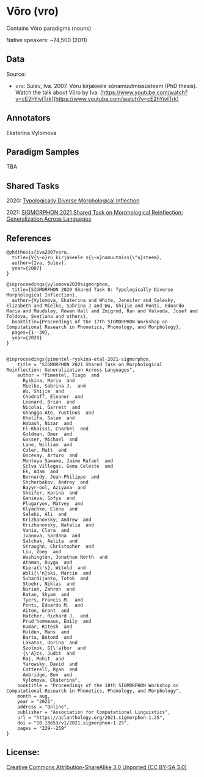 # Võro (vro)
Contains Võro paradigms (nouns)

Native speakers: ~74,500 (2011)


## Data

Source:
- `vro`: Sulev, Iva. 2007. Võru kirjakeele sõnamuutmissüsteem (PhD thesis).
Watch the talk about Võro by Iva: [https://www.youtube.com/watch?v=cE2hYivITrk](https://www.youtube.com/watch?v=cE2hYivITrk)

## Annotators
Ekaterina Vylomova

## Paradigm Samples
TBA

## Shared Tasks

2020: [Typologically Diverse Morphological Inflection](https://www.aclweb.org/anthology/2020.sigmorphon-1.1/)

2021: [SIGMORPHON 2021 Shared Task on Morphological Reinflection: Generalization Across Languages](https://aclanthology.org/2021.sigmorphon-1.25/)

## References
```
@phdthesis{iva2007voru,
  title={V{\~o}ru kirjakeele s{\~o}namuutmiss{\"u}steem},
  author={Iva, Sulev},
  year={2007}
}

@inproceedings{vylomova2020sigmorphon,
  title={SIGMORPHON 2020 Shared Task 0: Typologically Diverse Morphological Inflection},
  author={Vylomova, Ekaterina and White, Jennifer and Salesky, Elizabeth and Mielke, Sabrina J and Wu, Shijie and Ponti, Edoardo Maria and Maudslay, Rowan Hall and Zmigrod, Ran and Valvoda, Josef and Toldova, Svetlana and others},
  booktitle={Proceedings of the 17th SIGMORPHON Workshop on Computational Research in Phonetics, Phonology, and Morphology},
  pages={1--39},
  year={2020}
}


@inproceedings{pimentel-ryskina-etal-2021-sigmorphon,
    title = "SIGMORPHON 2021 Shared Task on Morphological Reinflection: Generalization Across Languages",
    author = "Pimentel, Tiago  and
      Ryskina, Maria  and
      Mielke, Sabrina J.  and
      Wu, Shijie  and
      Chodroff, Eleanor  and
      Leonard, Brian  and
      Nicolai, Garrett  and
      Ghanggo Ate, Yustinus  and
      Khalifa, Salam  and
      Habash, Nizar  and
      El-Khaissi, Charbel  and
      Goldman, Omer  and
      Gasser, Michael  and
      Lane, William  and
      Coler, Matt  and
      Oncevay, Arturo  and
      Montoya Samame, Jaime Rafael  and
      Silva Villegas, Gema Celeste  and
      Ek, Adam  and
      Bernardy, Jean-Philippe  and
      Shcherbakov, Andrey  and
      Bayyr-ool, Aziyana  and
      Sheifer, Karina  and
      Ganieva, Sofya  and
      Plugaryov, Matvey  and
      Klyachko, Elena  and
      Salehi, Ali  and
      Krizhanovsky, Andrew  and
      Krizhanovsky, Natalia  and
      Vania, Clara  and
      Ivanova, Sardana  and
      Salchak, Aelita  and
      Straughn, Christopher  and
      Liu, Zoey  and
      Washington, Jonathan North  and
      Ataman, Duygu  and
      Kiera{\'s}, Witold  and
      Woli{\'n}ski, Marcin  and
      Suhardijanto, Totok  and
      Stoehr, Niklas  and
      Nuriah, Zahroh  and
      Ratan, Shyam  and
      Tyers, Francis M.  and
      Ponti, Edoardo M.  and
      Aiton, Grant  and
      Hatcher, Richard J.  and
      Prud'hommeaux, Emily  and
      Kumar, Ritesh  and
      Hulden, Mans  and
      Barta, Botond  and
      Lakatos, Dorina  and
      Szolnok, G{\'a}bor  and
      {\'A}cs, Judit  and
      Raj, Mohit  and
      Yarowsky, David  and
      Cotterell, Ryan  and
      Ambridge, Ben  and
      Vylomova, Ekaterina",
    booktitle = "Proceedings of the 18th SIGMORPHON Workshop on Computational Research in Phonetics, Phonology, and Morphology",
    month = aug,
    year = "2021",
    address = "Online",
    publisher = "Association for Computational Linguistics",
    url = "https://aclanthology.org/2021.sigmorphon-1.25",
    doi = "10.18653/v1/2021.sigmorphon-1.25",
    pages = "229--259"
}

```

## License: 
 [Creative Commons Attribution-ShareAlike 3.0 Unported (CC BY-SA 3.0)](https://creativecommons.org/licenses/by-sa/3.0/)

